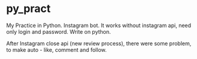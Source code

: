 # py_pract
My Practice in Python.
Instagram bot. It works without instagram api, need only login and password. Write on python.

After Instagram close api (new review process), there were some problem, to make auto - like, comment and follow.
